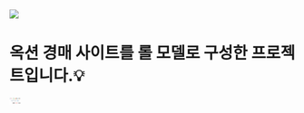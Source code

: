 
<img src="./aution_main.png" width="100px" align="center"/>

# 옥션 경매 사이트를 롤 모델로 구성한 프로젝트입니다.💡


<img src="./lang_logo.png" width="20px"/>
